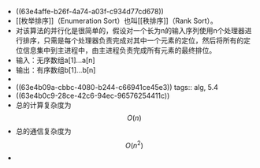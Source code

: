 - ((63e4affe-b26f-4a74-a03f-c934d77cd678))
- [[枚举排序]]（Enumeration Sort）也叫[[秩排序]]（Rank Sort）。
- 对该算法的并行化是很简单的，假设对一个长为n的输入序列使用n个处理器进行排序，只需是每个处理器负责完成对其中一个元素的定位，然后将所有的定位信息集中到主进程中，由主进程负责完成所有元素的最终排位。
- 输入：无序数组a[1]...a[n]
- 输出：有序数组b[1]...b[n]
-
- ((63e4b09a-cbbc-4080-b244-c66941ce45e3))
  tags:: alg, 5.4
- ((63e4b0c9-28ce-42c6-94ec-96576254411c))
- 总的计算复杂度为$$O(n)$$
- 总的通信复杂度为$$O(n^2)$$
-